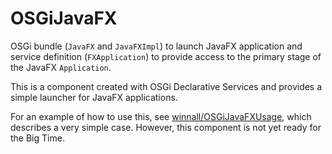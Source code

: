 # OSGiJavaFX
OSGi bundle (`JavaFX` and `JavaFXImpl`) to launch JavaFX application and service definition (`FXApplication`) to provide access to the primary stage of the JavaFX `Application`.

This is a component created with OSGi Declarative Services and provides a simple launcher for JavaFX applications.

For an example of how to use this, see [winnall/OSGiJavaFXUsage](https://github.com/winnall/OSGiJavaFXUsage), which describes a very simple case. However, this component is not yet ready for the Big Time.
